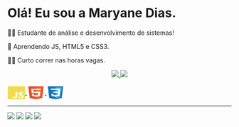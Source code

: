<h1> <strong> Olá! Eu sou a Maryane Dias.</strong> </h1>
<p>👩‍💻 Estudante de análise e desenvolvimento de sistemas!</p>
<p>📝 Aprendendo JS, HTML5 e CSS3.</p>
<p>🏃‍♀️ Curto correr nas horas vagas.</p>

<div align="center">
  <a href="https://github.com/maryaneldias">
  <img height="180em" src="https://github-readme-stats.vercel.app/api?username=maryaneldias&show_icons=true&theme=synthwave&include_all_commits=true&count_private=true"/>
  <img height="90em" src="https://github-readme-stats.vercel.app/api/top-langs/?username=maryaneldias&layout=compact&langs_count=7&theme=synthwave"/>
</div>

<div style="display: inline_block"><br>
  <img align="center" alt="m-Js" height="30" width="40" src="https://raw.githubusercontent.com/devicons/devicon/master/icons/javascript/javascript-plain.svg">
  <img align="center" alt="m-HTML" height="30" width="40" src="https://raw.githubusercontent.com/devicons/devicon/master/icons/html5/html5-original.svg">
  <img align="center" alt="m-CSS" height="30" width="40" src="https://raw.githubusercontent.com/devicons/devicon/master/icons/css3/css3-original.svg">
  
</div>
<hr>

<div> 
  <a href="https://www.youtube.com/channel/UCR1RCGrcBQZNAFERIOsu0eg"><img src="https://img.shields.io/badge/YouTube-FF0000?style=for-the-badge&logo=youtube&logoColor=white" target="_blank"></a>
  <a href="https://instagram.com/maryaneldias" target="_blank"><img src="https://img.shields.io/badge/-Instagram-%23E4405F?style=for-the-badge&logo=instagram&logoColor=white" target="_blank"></a>
  <a href = "mailto:maryanedev@gmail.com"><img src="https://img.shields.io/badge/-Gmail-%23333?style=for-the-badge&logo=gmail&logoColor=white" target="_blank"></a>
  <a href="https://www.linkedin.com/in/maryane-dias/" target="_blank"><img src="https://img.shields.io/badge/-LinkedIn-%230077B5?style=for-the-badge&logo=linkedin&logoColor=white" target="_blank"></a> 
 
</div>

<!--- 👋 Hi, I’m @Maryaneldias
- 👀 I’m interested in ...
- 🌱 I’m currently learning ...
- 💞️ I’m looking to collaborate on ...
- 📫 How to reach me ... --->

<!---
Maryaneldias/Maryaneldias is a ✨ special ✨ repository because its `README.md` (this file) appears on your GitHub profile.
You can click the Preview link to take a look at your changes.
--->
